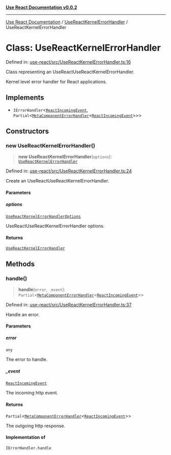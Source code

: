 [**Use React Documentation v0.0.2**](../../README.md)

***

[Use React Documentation](../../modules.md) / [UseReactKernelErrorHandler](../README.md) / UseReactKernelErrorHandler

# Class: UseReactKernelErrorHandler

Defined in: [use-react/src/UseReactKernelErrorHandler.ts:16](https://github.com/stonemjs/use-react/blob/35b6e6a63b128df8b7d2db68dda3eb3286adfc69/src/UseReactKernelErrorHandler.ts#L16)

Class representing an UseReactUseReactKernelErrorHandler.

Kernel level error handler for React applications.

## Implements

- `IErrorHandler`\<[`ReactIncomingEvent`](../../declarations/type-aliases/ReactIncomingEvent.md), `Partial`\<[`MetaComponentErrorHandler`](../../declarations/interfaces/MetaComponentErrorHandler.md)\<[`ReactIncomingEvent`](../../declarations/type-aliases/ReactIncomingEvent.md)\>\>\>

## Constructors

### new UseReactKernelErrorHandler()

> **new UseReactKernelErrorHandler**(`options`): [`UseReactKernelErrorHandler`](UseReactKernelErrorHandler.md)

Defined in: [use-react/src/UseReactKernelErrorHandler.ts:24](https://github.com/stonemjs/use-react/blob/35b6e6a63b128df8b7d2db68dda3eb3286adfc69/src/UseReactKernelErrorHandler.ts#L24)

Create an UseReactUseReactKernelErrorHandler.

#### Parameters

##### options

[`UseReactKernelErrorHandlerOptions`](../interfaces/UseReactKernelErrorHandlerOptions.md)

UseReactUseReactKernelErrorHandler options.

#### Returns

[`UseReactKernelErrorHandler`](UseReactKernelErrorHandler.md)

## Methods

### handle()

> **handle**(`error`, `_event`): `Partial`\<[`MetaComponentErrorHandler`](../../declarations/interfaces/MetaComponentErrorHandler.md)\<[`ReactIncomingEvent`](../../declarations/type-aliases/ReactIncomingEvent.md)\>\>

Defined in: [use-react/src/UseReactKernelErrorHandler.ts:37](https://github.com/stonemjs/use-react/blob/35b6e6a63b128df8b7d2db68dda3eb3286adfc69/src/UseReactKernelErrorHandler.ts#L37)

Handle an error.

#### Parameters

##### error

`any`

The error to handle.

##### \_event

[`ReactIncomingEvent`](../../declarations/type-aliases/ReactIncomingEvent.md)

The incoming http event.

#### Returns

`Partial`\<[`MetaComponentErrorHandler`](../../declarations/interfaces/MetaComponentErrorHandler.md)\<[`ReactIncomingEvent`](../../declarations/type-aliases/ReactIncomingEvent.md)\>\>

The outgoing http response.

#### Implementation of

`IErrorHandler.handle`
